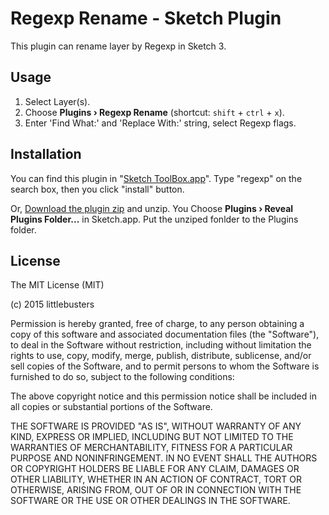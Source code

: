 # Regexp Rename - Sketch Plugin

This plugin can rename layer by Regexp in Sketch 3.

## Usage

1. Select Layer(s).
1. Choose **Plugins › Regexp Rename** (shortcut: `shift` + `ctrl` + `x`).
1. Enter 'Find What:' and 'Replace With:' string, select Regexp flags.

## Installation

You can find this plugin in "[Sketch ToolBox.app](http://sketchtoolbox.com/)". Type "regexp" on the search box, then you click "install" button.

Or, [Download the plugin zip](https://github.com/littlebusters/Regexp-Rename/archive/master.zip) and unzip. You Choose **Plugins › Reveal Plugins Folder...** in Sketch.app. Put the unziped fonlder to the Plugins folder. 

## License

The MIT License (MIT)

(c) 2015 littlebusters

Permission is hereby granted, free of charge, to any person obtaining a copy
of this software and associated documentation files (the "Software"), to deal
in the Software without restriction, including without limitation the rights
to use, copy, modify, merge, publish, distribute, sublicense, and/or sell
copies of the Software, and to permit persons to whom the Software is
furnished to do so, subject to the following conditions:

The above copyright notice and this permission notice shall be included in all
copies or substantial portions of the Software.

THE SOFTWARE IS PROVIDED "AS IS", WITHOUT WARRANTY OF ANY KIND, EXPRESS OR
IMPLIED, INCLUDING BUT NOT LIMITED TO THE WARRANTIES OF MERCHANTABILITY,
FITNESS FOR A PARTICULAR PURPOSE AND NONINFRINGEMENT. IN NO EVENT SHALL THE
AUTHORS OR COPYRIGHT HOLDERS BE LIABLE FOR ANY CLAIM, DAMAGES OR OTHER
LIABILITY, WHETHER IN AN ACTION OF CONTRACT, TORT OR OTHERWISE, ARISING FROM,
OUT OF OR IN CONNECTION WITH THE SOFTWARE OR THE USE OR OTHER DEALINGS IN THE
SOFTWARE.